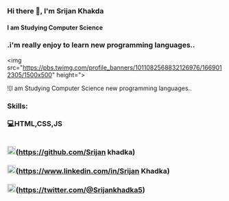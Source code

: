 ### Hi there 👋, I'm Srijan Khakda<br>
#### I am Studying Computer Science<h3>.i'm really enjoy to learn new programming languages..</h3>
<img src="https://pbs.twimg.com/profile_banners/1011082568832126976/1669012305/1500x500" height=">

![I am Studying Computer Science new programming languages..</h3>


<H3>Skills:</H#><br>
<br>
<b>💻HTML,CSS,JS</b>
<br>
<br>




<img src='https://cdn.jsdelivr.net/npm/simple-icons@3.0.1/icons/github.svg' alt='github' height='20'>(https://github.com/Srijan khadka) <br>
<br>
<img src='https://cdn.jsdelivr.net/npm/simple-icons@3.0.1/icons/linkedin.svg' alt='linkedin' height='20'>(https://www.linkedin.com/in/Srijan Khadka)  <br>
<br>
<img src='https://cdn.jsdelivr.net/npm/simple-icons@3.0.1/icons/twitter.svg' alt='twitter' height='20'>(https://twitter.com/@Srijankhadka5)  

